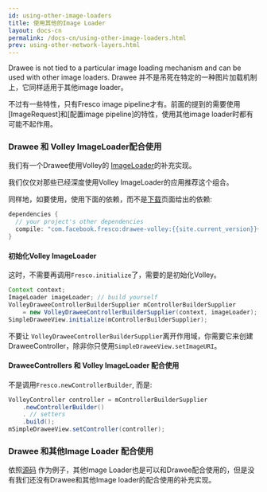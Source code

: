 ```yaml
---
id: using-other-image-loaders
title: 使用其他的Image Loader
layout: docs-cn
permalink: /docs-cn/using-other-image-loaders.html
prev: using-other-network-layers.html
---
```


Drawee is not tied to a particular image loading mechanism and can be used with other image loaders.
Drawee 并不是吊死在特定的一种图片加载机制上，它同样适用于其他image loader。

不过有一些特性，只有Fresco image pipeline才有。前面的提到的需要使用[ImageRequest]和[配置image
pipeline]的特性，使用其他image loader时都有可能不起作用。

### Drawee 和 Volley ImageLoader配合使用

我们有一个Drawee使用Volley的 [ImageLoader](https://developer.android.com/training/volley/request.html)的补充实现。

我们仅仅对那些已经深度使用Volley ImageLoader的应用推荐这个组合。

同样地，如要使用，使用下面的依赖，而不是[下载](download-fresco.html)页面给出的依赖:

```groovy
dependencies {
  // your project's other dependencies
  compile: "com.facebook.fresco:drawee-volley:{{site.current_version}}+"
}
```

#### 初始化Volley ImageLoader

这时，不需要再调用`Fresco.initialize`了，需要的是初始化Volley。

```java
Context context;
ImageLoader imageLoader; // build yourself
VolleyDraweeControllerBuilderSupplier mControllerBuilderSupplier
    = new VolleyDraweeControllerBuilderSupplier(context, imageLoader);
SimpleDraweeView.initialize(mControllerBuilderSupplier);
```

不要让 `VolleyDraweeControllerBuilderSupplier`离开作用域，你需要它来创建DraweeController，除非你只使用`SimpleDraweeView.setImageURI`。

#### DraweeControllers 和 Volley ImageLoader 配合使用

不是调用`Fresco.newControllerBuilder`, 而是:

```java
VolleyController controller = mControllerBuilderSupplier
    .newControllerBuilder()
    . // setters
    .build();
mSimpleDraweeView.setController(controller);
```

### Drawee 和其他Image Loader 配合使用

依照[源码](https://github.com/facebook/fresco/tree/master/drawee-backends/drawee-volley/src/main/java/com/facebook/drawee/backends/volley) 作为例子，其他Image Loader也是可以和Drawee配合使用的，但是没有我们还没有Drawee和其他Image loader的配合使用的补充实现。
